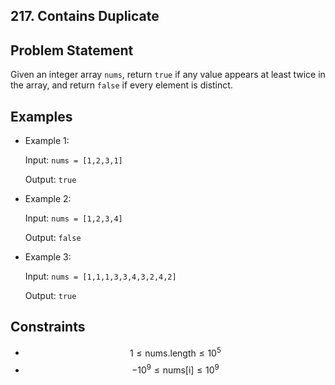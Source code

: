 ﻿## 217. Contains Duplicate


## Problem Statement

Given an integer array `nums`, return `true` if any value appears at least twice in the array, and return `false` if every element is distinct.

## Examples

- Example 1:

  Input: `nums = [1,2,3,1]`

  Output: `true`

- Example 2:

  Input: `nums = [1,2,3,4]`

  Output: `false`

- Example 3:

  Input: `nums = [1,1,1,3,3,4,3,2,4,2]`

  Output: `true`

## Constraints

- $$1 \leq \text{nums.length} \leq 10^5$$
- $$-10^9 \leq \text{nums[i]} \leq 10^9$$